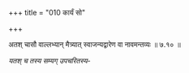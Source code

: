 +++
title = "010 कार्यं सो"

+++

अतश् चासौ वाल्लभ्यान् मैत्र्यात् स्वाजन्यद्वारेण वा नावमन्तव्यः ॥ ७.१० ॥

_यतश् च तस्य सम्यग् उपचरितस्य-_